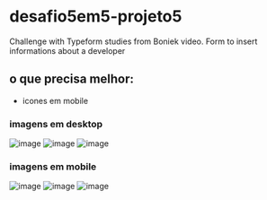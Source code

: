 # desafio5em5-projeto5
Challenge  with Typeform studies from Boniek video.
Form to insert informations about a developer 
## o que precisa melhor:
 - icones em mobile

### imagens em desktop
![image](https://user-images.githubusercontent.com/26682838/152668352-7ee0d37e-575a-4e1b-a9dd-bca0840e7bf0.png)
![image](https://user-images.githubusercontent.com/26682838/152668355-af8732ed-6259-4e56-b3cc-cd4a39379994.png)
![image](https://user-images.githubusercontent.com/26682838/152668357-05fb51ad-69d3-4e74-80ed-bdcd76187e46.png)

### imagens em mobile

![image](https://user-images.githubusercontent.com/26682838/152668298-5e4fc51b-0e2e-4ae6-803a-43a9ba9e858d.png)
![image](https://user-images.githubusercontent.com/26682838/152668304-c7629b3b-b053-4fd9-bd3b-620310832070.png)
![image](https://user-images.githubusercontent.com/26682838/152668337-461fe884-8605-4ab3-b6fc-f6886f863318.png)

